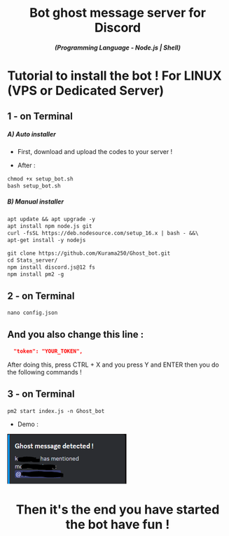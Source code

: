 <h1 align="center">Bot ghost message server for Discord</h1>
<em><h5 align="center">(Programming Language - Node.js | Shell)</h5></em>

# Tutorial to install the bot ! For LINUX (VPS or Dedicated Server)

## 1 - on Terminal

<h5>A) Auto installer</h5>

- First, download and upload the codes to your server !

- After :

```shell script
chmod +x setup_bot.sh
bash setup_bot.sh
```
<h5>B) Manual installer</h5>

```shell script
apt update && apt upgrade -y
apt install npm node.js git
curl -fsSL https://deb.nodesource.com/setup_16.x | bash - &&\
apt-get install -y nodejs
```

```shell script
git clone https://github.com/Kurama250/Ghost_bot.git
cd Stats_server/
npm install discord.js@12 fs
npm install pm2 -g
```
## 2 - on Terminal

```shell script
nano config.json
```

## And you also change this line :

```json
  "token": "YOUR_TOKEN",
```

After doing this, press CTRL + X and you press Y and ENTER then you do the following commands !

## 3 - on Terminal

```shell script
pm2 start index.js -n Ghost_bot
```

- Demo : 

![alt text](https://github.com/Kurama250/Ghost_bot/blob/main/ghost.png)

<h1 align="center">Then it's the end you have started the bot have fun !</h1>

